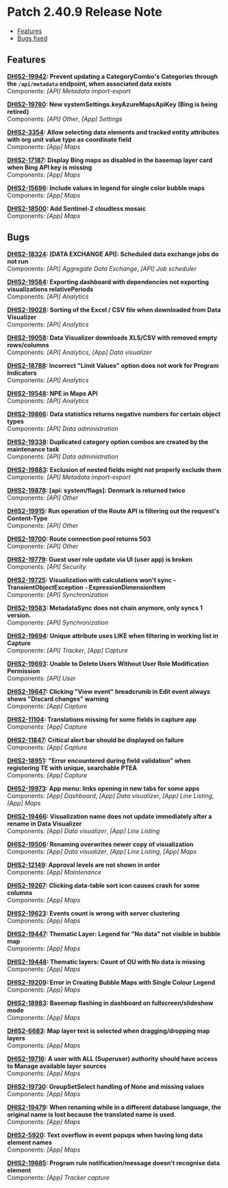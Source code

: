 # Patch 2.40.9 Release Note

- [Features](#features)
- [Bugs fixed](#bugs)

## Features

**[DHIS2-19942](https://dhis2.atlassian.net/browse/DHIS2-19942): Prevent updating a CategoryCombo's Categories through the `/api/metadata` endpoint, when associated data exists**  
Components: _[API] Metadata import-export_

**[DHIS2-19780](https://dhis2.atlassian.net/browse/DHIS2-19780): New systemSettings.keyAzureMapsApiKey (Bing is being retired)**  
Components: _[API] Other_, _[App] Settings_

**[DHIS2-3354](https://dhis2.atlassian.net/browse/DHIS2-3354): Allow selecting data elements and tracked entity attributes with org unit value type as coordinate field**  
Components: _[App] Maps_

**[DHIS2-17187](https://dhis2.atlassian.net/browse/DHIS2-17187): Display Bing maps as disabled in the basemap layer card when Bing API key is missing**  
Components: _[App] Maps_

**[DHIS2-15696](https://dhis2.atlassian.net/browse/DHIS2-15696): Include values in legend for single color bubble maps**  
Components: _[App] Maps_

**[DHIS2-18500](https://dhis2.atlassian.net/browse/DHIS2-18500): Add Sentinel-2 cloudless mosaic**  
Components: _[App] Maps_

## Bugs

**[DHIS2-18324](https://dhis2.atlassian.net/browse/DHIS2-18324): [DATA EXCHANGE API]: Scheduled data exchange jobs do not run**  
Components: _[API] Aggregate Data Exchange_, _[API] Job scheduler_

**[DHIS2-19584](https://dhis2.atlassian.net/browse/DHIS2-19584): Exporting dashboard with dependencies not exporting visualizations relativePeriods**  
Components: _[API] Analytics_

**[DHIS2-19028](https://dhis2.atlassian.net/browse/DHIS2-19028): Sorting of the Excel / CSV file when downloaded from Data Visualizer**  
Components: _[API] Analytics_

**[DHIS2-19058](https://dhis2.atlassian.net/browse/DHIS2-19058): Data Visualizer downloads XLS/CSV with removed empty rows/columns**  
Components: _[API] Analytics_, _[App] Data visualizer_

**[DHIS2-18788](https://dhis2.atlassian.net/browse/DHIS2-18788): Incorrect "Limit Values" option does not work for Program Indicators**  
Components: _[API] Analytics_

**[DHIS2-19548](https://dhis2.atlassian.net/browse/DHIS2-19548): NPE in Maps API**  
Components: _[API] Analytics_

**[DHIS2-19866](https://dhis2.atlassian.net/browse/DHIS2-19866): Data statistics returns negative numbers for certain object types**  
Components: _[API] Data administration_

**[DHIS2-19338](https://dhis2.atlassian.net/browse/DHIS2-19338): Duplicated category option combos are created by the maintenance task**  
Components: _[API] Data administration_

**[DHIS2-19883](https://dhis2.atlassian.net/browse/DHIS2-19883): Exclusion of nested fields might not properly exclude them**  
Components: _[API] Metadata import-export_

**[DHIS2-19878](https://dhis2.atlassian.net/browse/DHIS2-19878): [api: system/flags]: Denmark is returned twice**  
Components: _[API] Other_

**[DHIS2-19915](https://dhis2.atlassian.net/browse/DHIS2-19915): Run operation of the Route API is filtering out the request's Content-Type**  
Components: _[API] Other_

**[DHIS2-19700](https://dhis2.atlassian.net/browse/DHIS2-19700): Route connection pool returns 503**  
Components: _[API] Other_

**[DHIS2-19779](https://dhis2.atlassian.net/browse/DHIS2-19779): Guest user role update via UI (user app) is broken**  
Components: _[API] Security_

**[DHIS2-19725](https://dhis2.atlassian.net/browse/DHIS2-19725): Visualization with calculations won't sync - TransientObjectException - ExpressionDimensionItem**  
Components: _[API] Synchronization_

**[DHIS2-19583](https://dhis2.atlassian.net/browse/DHIS2-19583): MetadataSync does not chain anymore, only syncs 1 version.**  
Components: _[API] Synchronization_

**[DHIS2-19694](https://dhis2.atlassian.net/browse/DHIS2-19694): Unique attribute uses LIKE when filtering in working list in Capture**  
Components: _[API] Tracker_, _[App] Capture_

**[DHIS2-19693](https://dhis2.atlassian.net/browse/DHIS2-19693): Unable to Delete Users Without User Role Modification Permission**  
Components: _[API] User_

**[DHIS2-19647](https://dhis2.atlassian.net/browse/DHIS2-19647): Clicking "View event" breadcrumb in Edit event always shows "Discard changes" warning**  
Components: _[App] Capture_

**[DHIS2-11104](https://dhis2.atlassian.net/browse/DHIS2-11104): Translations missing for some fields in capture app**  
Components: _[App] Capture_

**[DHIS2-11847](https://dhis2.atlassian.net/browse/DHIS2-11847): Critical alert bar should be displayed on failure**  
Components: _[App] Capture_

**[DHIS2-18951](https://dhis2.atlassian.net/browse/DHIS2-18951): "Error encountered during field validation" when registering TE with unique, searchable PTEA**  
Components: _[App] Capture_

**[DHIS2-19973](https://dhis2.atlassian.net/browse/DHIS2-19973): App menu: links opening in new tabs for some apps**  
Components: _[App] Dashboard_, _[App] Data visualizer_, _[App] Line Listing_, _[App] Maps_

**[DHIS2-19466](https://dhis2.atlassian.net/browse/DHIS2-19466): Visualization name does not update immediately after a rename in Data Visualizer**  
Components: _[App] Data visualizer_, _[App] Line Listing_

**[DHIS2-19506](https://dhis2.atlassian.net/browse/DHIS2-19506): Renaming overwrites newer copy of visualization**  
Components: _[App] Data visualizer_, _[App] Line Listing_, _[App] Maps_

**[DHIS2-12149](https://dhis2.atlassian.net/browse/DHIS2-12149): Approval levels are not shown in order**  
Components: _[App] Maintenance_

**[DHIS2-19267](https://dhis2.atlassian.net/browse/DHIS2-19267): Clicking data-table sort icon causes crash for some columns**  
Components: _[App] Maps_

**[DHIS2-19623](https://dhis2.atlassian.net/browse/DHIS2-19623): Events count is wrong with server clustering**  
Components: _[App] Maps_

**[DHIS2-19447](https://dhis2.atlassian.net/browse/DHIS2-19447): Thematic Layer: Legend for "No data" not visible in bubble map**  
Components: _[App] Maps_

**[DHIS2-19448](https://dhis2.atlassian.net/browse/DHIS2-19448): Thematic layers: Count of OU with No data is missing**  
Components: _[App] Maps_

**[DHIS2-19209](https://dhis2.atlassian.net/browse/DHIS2-19209): Error in Creating Bubble Maps with Single Colour Legend**  
Components: _[App] Maps_

**[DHIS2-18983](https://dhis2.atlassian.net/browse/DHIS2-18983): Basemap flashing in dashboard on fullscreen/slideshow mode**  
Components: _[App] Maps_

**[DHIS2-6683](https://dhis2.atlassian.net/browse/DHIS2-6683): Map layer text is selected when dragging/dropping map layers**  
Components: _[App] Maps_

**[DHIS2-19716](https://dhis2.atlassian.net/browse/DHIS2-19716): A user with ALL (Superuser) authority should have access to Manage available layer sources**  
Components: _[App] Maps_

**[DHIS2-19730](https://dhis2.atlassian.net/browse/DHIS2-19730): GroupSetSelect handling of None and missing values**  
Components: _[App] Maps_

**[DHIS2-19479](https://dhis2.atlassian.net/browse/DHIS2-19479): When renaming while in a different database language, the original name is lost because the translated name is used.**  
Components: _[App] Maps_

**[DHIS2-5920](https://dhis2.atlassian.net/browse/DHIS2-5920): Text overflow in event popups when having long data element names**  
Components: _[App] Maps_

**[DHIS2-19685](https://dhis2.atlassian.net/browse/DHIS2-19685): Program rule notification/message doesn't recognise data element**  
Components: _[App] Tracker capture_

